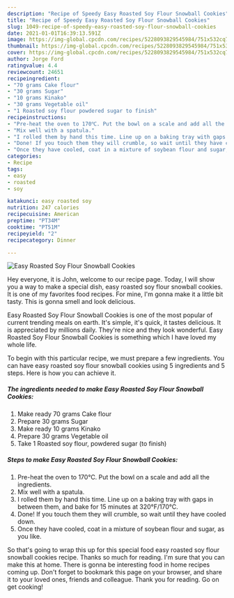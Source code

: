 ```yaml
---
description: "Recipe of Speedy Easy Roasted Soy Flour Snowball Cookies"
title: "Recipe of Speedy Easy Roasted Soy Flour Snowball Cookies"
slug: 1049-recipe-of-speedy-easy-roasted-soy-flour-snowball-cookies
date: 2021-01-01T16:39:13.591Z
image: https://img-global.cpcdn.com/recipes/5228093829545984/751x532cq70/easy-roasted-soy-flour-snowball-cookies-recipe-main-photo.jpg
thumbnail: https://img-global.cpcdn.com/recipes/5228093829545984/751x532cq70/easy-roasted-soy-flour-snowball-cookies-recipe-main-photo.jpg
cover: https://img-global.cpcdn.com/recipes/5228093829545984/751x532cq70/easy-roasted-soy-flour-snowball-cookies-recipe-main-photo.jpg
author: Jorge Ford
ratingvalue: 4.4
reviewcount: 24651
recipeingredient:
- "70 grams Cake flour"
- "30 grams Sugar"
- "10 grams Kinako"
- "30 grams Vegetable oil"
- "1 Roasted soy flour powdered sugar to finish"
recipeinstructions:
- "Pre-heat the oven to 170℃. Put the bowl on a scale and add all the ingredients."
- "Mix well with a spatula."
- "I rolled them by hand this time. Line up on a baking tray with gaps in between them, and bake for 15 minutes at 320°F/170°C."
- "Done! If you touch them they will crumble, so wait until they have cooled down."
- "Once they have cooled, coat in a mixture of soybean flour and sugar, as you like."
categories:
- Recipe
tags:
- easy
- roasted
- soy

katakunci: easy roasted soy 
nutrition: 247 calories
recipecuisine: American
preptime: "PT34M"
cooktime: "PT51M"
recipeyield: "2"
recipecategory: Dinner

---
```



![Easy Roasted Soy Flour Snowball Cookies](https://img-global.cpcdn.com/recipes/5228093829545984/751x532cq70/easy-roasted-soy-flour-snowball-cookies-recipe-main-photo.jpg)

Hey everyone, it is John, welcome to our recipe page. Today, I will show you a way to make a special dish, easy roasted soy flour snowball cookies. It is one of my favorites food recipes. For mine, I'm gonna make it a little bit tasty. This is gonna smell and look delicious.



Easy Roasted Soy Flour Snowball Cookies is one of the most popular of current trending meals on earth. It's simple, it's quick, it tastes delicious. It is appreciated by millions daily. They're nice and they look wonderful. Easy Roasted Soy Flour Snowball Cookies is something which I have loved my whole life.


To begin with this particular recipe, we must prepare a few ingredients. You can have easy roasted soy flour snowball cookies using 5 ingredients and 5 steps. Here is how you can achieve it.

<!--inarticleads1-->

##### The ingredients needed to make Easy Roasted Soy Flour Snowball Cookies:

1. Make ready 70 grams Cake flour
1. Prepare 30 grams Sugar
1. Make ready 10 grams Kinako
1. Prepare 30 grams Vegetable oil
1. Take 1 Roasted soy flour, powdered sugar (to finish)




<!--inarticleads2-->

##### Steps to make Easy Roasted Soy Flour Snowball Cookies:

1. Pre-heat the oven to 170℃. Put the bowl on a scale and add all the ingredients.
1. Mix well with a spatula.
1. I rolled them by hand this time. Line up on a baking tray with gaps in between them, and bake for 15 minutes at 320°F/170°C.
1. Done! If you touch them they will crumble, so wait until they have cooled down.
1. Once they have cooled, coat in a mixture of soybean flour and sugar, as you like.




So that's going to wrap this up for this special food easy roasted soy flour snowball cookies recipe. Thanks so much for reading. I'm sure that you can make this at home. There is gonna be interesting food in home recipes coming up. Don't forget to bookmark this page on your browser, and share it to your loved ones, friends and colleague. Thank you for reading. Go on get cooking!
